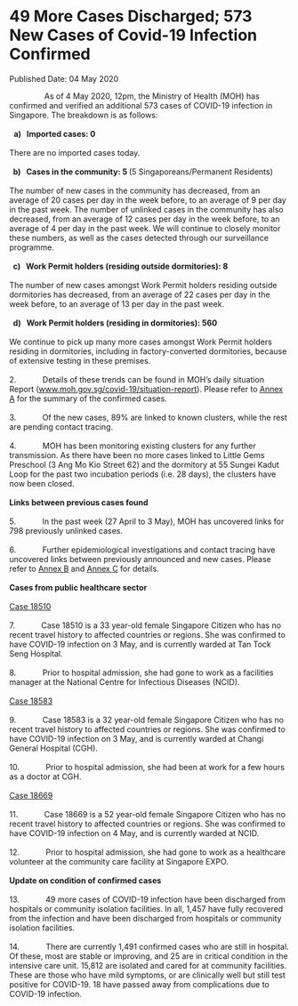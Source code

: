 <html>
    <meta http-equiv="Content-Type" content="text/html; charset=utf-8"/>
    <meta charset="utf-8"/>
    <title>49 More Cases Discharged; 573 New Cases of Covid-19 Infection Confirmed</title>
    <body><h1>49 More Cases Discharged; 573 New Cases of Covid-19 Infection Confirmed</h1>
    <p>Published Date: 04 May 2020</p> <p>&nbsp; &nbsp; &nbsp; &nbsp; &nbsp; &nbsp; &nbsp; &nbsp; As of 4 May 2020, 12pm, the Ministry of Health (MOH) has confirmed and verified an additional 573 cases of COVID-19 infection in Singapore. The breakdown is as follows:<br><br>&nbsp; <strong>a)&nbsp; &nbsp;</strong><strong>Imported cases: 0<br><br></strong>There are no imported cases today.<br><br><strong>&nbsp; b)&nbsp; &nbsp;</strong><strong>Cases in the community: 5 </strong>(5 Singaporeans/Permanent Residents)<br><br>The number of new cases in the community has decreased, from an average of 20 cases per day in the week before, to an average of 9 per day in the past week. The number of unlinked cases in the community has also decreased, from an average of 12 cases per day in the week before, to an average of 4 per day in the past week.&nbsp;We will continue to closely monitor these numbers, as well as the cases detected through our surveillance programme.<br><br><strong>&nbsp; c)&nbsp; &nbsp;</strong><strong>Work Permit holders (residing outside dormitories): 8<br><br></strong>The number of new cases amongst Work Permit holders residing outside dormitories has decreased, from an average of 22 cases per day in the week before, to an average of 13 per day in the past week.&nbsp;<br><br><strong>&nbsp; d)&nbsp; &nbsp;</strong><strong>Work Permit holders (residing in dormitories): 560<br><br></strong>We continue to pick up many more cases amongst Work Permit holders residing in dormitories, including in factory-converted dormitories, because of extensive testing in these premises. <br><br>2.&nbsp; &nbsp; &nbsp; &nbsp; &nbsp; &nbsp; Details of these trends can be found in MOH’s daily situation Report (<a href="http://www.moh.gov.sg/covid-19/situation-report">www.moh.gov.sg/covid-19/situation-report</a>). Please refer to <u><a href="/docs/librariesprovider5/pressroom/press-releases/annex-a---summary-of-confirmed-cases-(4-may-2020).pdf?sfvrsn=8df07585_0" title="Annex A">Annex A</a></u> for the summary of the confirmed cases.<br><br>3.&nbsp; &nbsp; &nbsp; &nbsp; &nbsp; &nbsp;&nbsp;Of the new cases, 89% are linked to known clusters, while the rest are pending contact tracing.<br><br>4.&nbsp; &nbsp; &nbsp; &nbsp; &nbsp; &nbsp;&nbsp;MOH has been monitoring existing clusters for any further transmission. As there have been no more cases linked to Little Gems Preschool (3 Ang Mo Kio Street 62) and the dormitory at 55 Sungei Kadut Loop for the past two incubation periods (i.e. 28 days), the clusters have now been closed.<br><br><strong>Links between previous cases found<br><br></strong>5.&nbsp; &nbsp; &nbsp; &nbsp; &nbsp; &nbsp;&nbsp;In the past week (27 April to 3 May), MOH has uncovered links for 798 previously unlinked cases.<br><br>6.&nbsp; &nbsp; &nbsp; &nbsp; &nbsp; &nbsp;&nbsp;Further epidemiological investigations and contact tracing have uncovered links between previously announced and new cases. Please refer to <u><a href="/docs/librariesprovider5/pressroom/press-releases/annex-b---links-between-previously-announced-and-new-cases-(4-may-2020).pdf?sfvrsn=c32ce4ab_0" title="Annex B">Annex B</a></u> and <u><a href="/docs/librariesprovider5/pressroom/press-releases/annex-c---summary-of-singaporeans-or-singapore-permanent-residents-cases-(4-may-2020)-(1).pdf?sfvrsn=f14a6332_0" title="Annex C">Annex C</a></u>&nbsp;for details.<br><br><strong>Cases from public healthcare sector<br><br></strong><u>Case 18510<br></u><br>7.&nbsp; &nbsp; &nbsp; &nbsp; &nbsp; &nbsp;&nbsp;Case 18510 is a 33 year-old female Singapore Citizen who has no recent travel history to affected countries or regions. She was confirmed to have COVID-19 infection on 3 May, and is currently warded at Tan Tock Seng Hospital.<br><br>8.&nbsp; &nbsp; &nbsp; &nbsp; &nbsp; &nbsp;&nbsp;Prior to hospital admission, she had gone to work as a facilities manager at the National Centre for Infectious Diseases (NCID).<br><br><u>Case 18583<br></u><br>9.&nbsp; &nbsp; &nbsp; &nbsp; &nbsp; &nbsp;&nbsp;Case 18583 is a 32 year-old female Singapore Citizen who has no recent travel history to affected countries or regions. She was confirmed to have COVID-19 infection on 3 May, and is currently warded at Changi General Hospital (CGH).<br><br>10.&nbsp; &nbsp; &nbsp; &nbsp; &nbsp; &nbsp;&nbsp;Prior to hospital admission, she had been at work for a few hours as a doctor at CGH.<br><br><u>Case 18669<br></u><br>11.&nbsp; &nbsp; &nbsp; &nbsp; &nbsp; &nbsp;&nbsp;Case 18669 is a 52 year-old female Singapore Citizen who has no recent travel history to affected countries or regions. She was confirmed to have COVID-19 infection on 4 May, and is currently warded at NCID.<br><br>12.&nbsp; &nbsp; &nbsp; &nbsp; &nbsp; &nbsp;&nbsp;Prior to hospital admission, she had gone to work as a healthcare volunteer at the community care facility at Singapore EXPO.<br><br><strong>Update on condition of confirmed cases<br><br></strong>13.&nbsp; &nbsp; &nbsp; &nbsp; &nbsp; &nbsp;&nbsp;49 more cases of COVID-19 infection have been discharged from hospitals or community isolation facilities. In all, 1,457 have fully recovered from the infection and have been discharged from hospitals or community isolation facilities.<br><br>14.&nbsp; &nbsp; &nbsp; &nbsp; &nbsp; &nbsp;&nbsp;There are currently 1,491 confirmed cases who are still in hospital. Of these, most are stable or improving, and 25 are in critical condition in the intensive care unit. 15,812 are isolated and cared for at community facilities. These are those who have mild symptoms, or are clinically well but still test positive for COVID-19. 18 have passed away from complications due to COVID-19 infection.</p></body>
</html>
